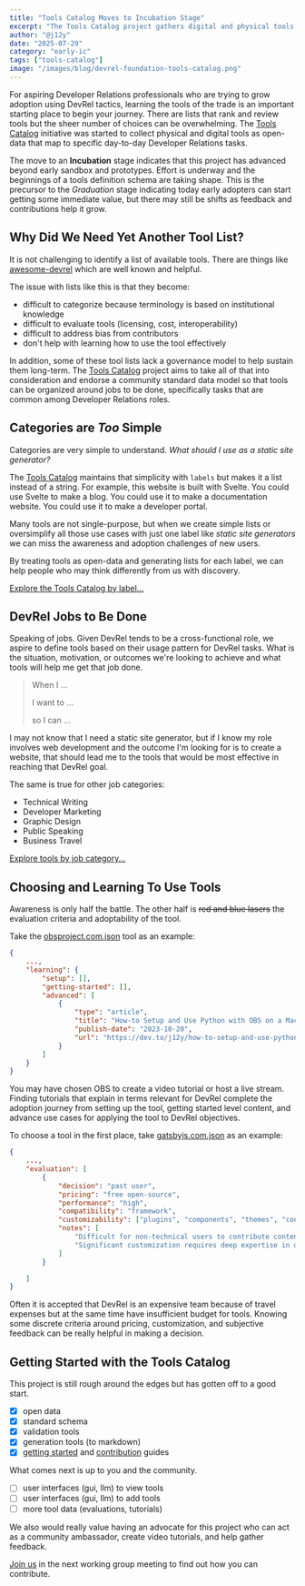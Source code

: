 ```yaml
---
title: "Tools Catalog Moves to Incubation Stage"
excerpt: "The Tools Catalog project gathers digital and physical tools that aid in the job of DevRel."
author: "@j12y"
date: "2025-07-29"
category: "early-ic"
tags: ["tools-catalog"]
image: "/images/blog/devrel-foundation-tools-catalog.png"
---
```


For aspiring Developer Relations professionals who are trying to grow adoption using DevRel tactics, learning the tools of the trade is an important starting place to begin your journey. There are lists that rank and review tools but the sheer number of choices can be overwhelming. The [Tools Catalog](https://github.com/DevRel-Foundation/tools-catalog) initiative was started to collect physical and digital tools as open-data that map to specific day-to-day Developer Relations tasks.

The move to an **Incubation** stage indicates that this project has advanced beyond early sandbox and prototypes. Effort is underway and the beginnings of a tools definition schema are taking shape. This is the precursor to the _Graduation_ stage indicating today early adopters can start getting some immediate value, but there may still be shifts as feedback and contributions help it grow.

## Why Did We Need Yet Another Tool List?

It is not challenging to identify a list of available tools. There are things like [awesome-devrel](https://github.com/devrelcollective/awesome-devrel) which are well known and helpful.

The issue with lists like this is that they become:

- difficult to categorize because terminology is based on institutional knowledge
- difficult to evaluate tools (licensing, cost, interoperability)
- difficult to address bias from contributors
- don't help with learning how to use the tool effectively

In addition, some of these tool lists lack a governance model to help sustain them long-term. The [Tools Catalog](https://github.com/DevRel-Foundation/tools-catalog) project aims to take all of that into consideration and endorse a community standard data model so that tools can be organized around jobs to be done, specifically tasks that are common among Developer Relations roles.

## Categories are _Too_ Simple 

Categories are very simple to understand. _What should I use as a static site generator?_ 

The [Tools Catalog](https://github.com/DevRel-Foundation/tools-catalog) maintains that simplicity with `labels` but makes it a list instead of a string. For example, this website is built with Svelte. You could use Svelte to make a blog. You could use it to make a documentation website. You could use it to make a developer portal.

Many tools are not single-purpose, but when we create simple lists or oversimplify all those use cases with just one label like _static site generators_ we can miss the awareness and adoption challenges of new users.

By treating tools as open-data and generating lists for each label, we can help people who may think differently from us with discovery.

[Explore the Tools Catalog by label...](https://github.com/DevRel-Foundation/tools-catalog/tree/main/docs/index/by-label)

## DevRel Jobs to Be Done

Speaking of jobs. Given DevRel tends to be a cross-functional role, we aspire to define tools based on their usage pattern for DevRel tasks. What is the situation, motivation, or outcomes we're looking to achieve and what tools will help me get that job done.

> When I ...
>
> I want to ...
>
> so I can ...

I may not know that I need a static site generator, but if I know my role involves web development and the outcome I'm looking for is to create a website, that should lead me to the tools that would be most effective in reaching that DevRel goal.

The same is true for other job categories:

- Technical Writing
- Developer Marketing
- Graphic Design
- Public Speaking
- Business Travel

[Explore tools by job category...](https://github.com/DevRel-Foundation/tools-catalog/tree/main/docs/index/by-job-category)

## Choosing and Learning To Use Tools

Awareness is only half the battle. The other half is ~~red and blue lasers~~ the evaluation criteria and adoptability of the tool.

Take the [obsproject.com.json](https://github.com/DevRel-Foundation/tools-catalog/blob/main/data/obsproject.com.json) tool as an example:

```json
{
    ...,
    "learning": {
        "setup": [],
        "getting-started": [],
        "advanced": [
            {
                "type": "article",
                "title": "How-to Setup and Use Python with OBS on a Mac",
                "publish-date": "2023-10-20",
                "url": "https://dev.to/j12y/how-to-setup-and-use-python-with-obs-on-a-mac-1055"
            }
        ]
    }
}
```

You may have chosen OBS to create a video tutorial or host a live stream. Finding tutorials that explain in terms relevant for DevRel complete the adoption journey from setting up the tool, getting started level content, and advance use cases for applying the tool to DevRel objectives. 

To choose a tool in the first place, take [gatsbyjs.com.json](https://github.com/DevRel-Foundation/tools-catalog/blob/main/data/gatsbyjs.com.json) as an example:

```json
{
    ...,
    "evaluation": [
        {
            "decision": "past user",
            "pricing": "free open-source",
            "performance": "high",
            "compatibility": "framework",
            "customizability": ["plugins", "components", "themes", "config"],
            "notes": [
                "Difficult for non-technical users to contribute content without another CMS. Switched to Wordpress for ease of use by marketing groups.",
                "Significant customization requires deep expertise in dev team with Node, React and GraphQL."
            ]
        }

    ]
}
```

Often it is accepted that DevRel is an expensive team because of travel expenses but at the same time have insufficient budget for tools. Knowing some discrete criteria around pricing, customization, and subjective feedback can be really helpful in making a decision.


## Getting Started with the Tools Catalog

This project is still rough around the edges but has gotten off to a good start. 

- [x] open data
- [x] standard schema
- [x] validation tools
- [x] generation tools (to markdown)
- [x] [getting started](https://github.com/DevRel-Foundation/tools-catalog/blob/main/docs/guides/getting-started.md) and [contribution](https://github.com/DevRel-Foundation/tools-catalog/blob/main/CONTRIBUTING.md) guides

What comes next is up to you and the community.

- [ ] user interfaces (gui, llm) to view tools
- [ ] user interfaces (gui, llm) to add tools
- [ ] more tool data (evaluations, tutorials)

We also would really value having an advocate for this project who can act as a community ambassador, create video tutorials, and help gather feedback. 

[Join us](/join-us) in the next working group meeting to find out how you can contribute.

